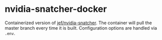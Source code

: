 # nvidia-snatcher-docker

Containerized version of [jef/nvidia-snatcher](https://github.com/jef/nvidia-snatcher). The container will pull the master branch every time it is built. Configuration options are handled via `.env`.
